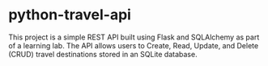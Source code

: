 # python-travel-api
This project is a simple REST API built using Flask and SQLAlchemy as part of a learning lab. The API allows users to Create, Read, Update, and Delete (CRUD) travel destinations stored in an SQLite database.
